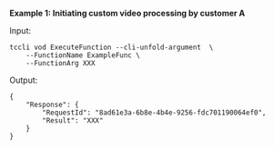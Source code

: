 **Example 1: Initiating custom video processing by customer A**



Input: 

```
tccli vod ExecuteFunction --cli-unfold-argument  \
    --FunctionName ExampleFunc \
    --FunctionArg XXX
```

Output: 
```
{
    "Response": {
        "RequestId": "8ad61e3a-6b8e-4b4e-9256-fdc701190064ef0",
        "Result": "XXX"
    }
}
```

